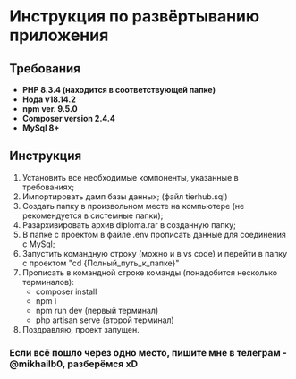 # Инструкция по развёртыванию приложения

## Требования

- **PHP 8.3.4 (находится в соответствующей папке)**
- **Нода v18.14.2**
- **npm ver. 9.5.0**
- **Composer version 2.4.4**
- **MySql 8+**

## Инструкция

1. Установить все необходимые компоненты, указанные в требованиях;
2. Импортировать дамп базы данных; (файл tierhub.sql)
3. Создать папку в произвольном месте на компьютере (не рекомендуется в системные папки);
4. Разархивировать архив diploma.rar в созданную папку;
5. В папке с проектом в файле .env прописать данные для соединения с MySql;
6. Запустить командную строку (можно и в vs code) и перейти в папку с проектом "cd {Полный_путь_к_папке}"
7. Прописать в командной строке команды (понадобится несколько терминалов):
   - composer install
   - npm i
   - npm run dev (первый терминал)
   - php artisan serve (второй терминал)
8. Поздравляю, проект запущен.

### Если всё пошло через одно место, пишите мне в телеграм - @mikhailb0, разберёмся xD
